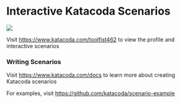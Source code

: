 # Interactive Katacoda Scenarios

[![](http://shields.katacoda.com/katacoda/toolfist462/count.svg)](https://www.katacoda.com/toolfist462 "Get your profile on Katacoda.com")

Visit https://www.katacoda.com/toolfist462 to view the profile and interactive scenarios

### Writing Scenarios
Visit https://www.katacoda.com/docs to learn more about creating Katacoda scenarios

For examples, visit https://github.com/katacoda/scenario-example
